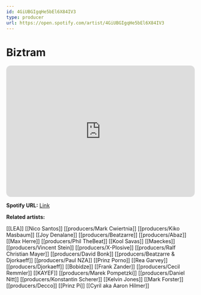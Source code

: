 ```yaml
---
id: 4GiUBGIgqHe5bEl6X84IV3
type: producer
url: https://open.spotify.com/artist/4GiUBGIgqHe5bEl6X84IV3
---
```

# Biztram

<iframe style="border-radius:12px" src="https://open.spotify.com/embed/artist/4GiUBGIgqHe5bEl6X84IV3" width="100%" height="352" frameBorder="0" allowfullscreen="" allow="autoplay; clipboard-write; encrypted-media; fullscreen; picture-in-picture" loading="lazy"></iframe>

**Spotify URL:** [Link](https://open.spotify.com/artist/4GiUBGIgqHe5bEl6X84IV3)

**Related artists:**

[[LEA]]
[[Nico Santos]]
[[producers/Mark Cwiertnia]]
[[producers/Kiko Masbaum]]
[[Joy Denalane]]
[[producers/Beatzarre]]
[[producers/Abaz]]
[[Max Herre]]
[[producers/Phil TheBeat]]
[[Kool Savas]]
[[Maeckes]]
[[producers/Vincent Stein]]
[[producers/X-Plosive]]
[[producers/Ralf Christian Mayer]]
[[producers/David Bonk]]
[[producers/Beatzarre & Djorkaeff]]
[[producers/Paul NZA]]
[[Prinz Porno]]
[[Rea Garvey]]
[[producers/Djorkaeff]]
[[Bobidze]]
[[Frank Zander]]
[[producers/Cecil Remmler]]
[[KAYEF]]
[[producers/Marek Pompetzki]]
[[producers/Daniel Nitt]]
[[producers/Konstantin Scherer]]
[[Kelvin Jones]]
[[Mark Forster]]
[[producers/Decco]]
[[Prinz Pi]]
[[Cyril aka Aaron Hilmer]]
